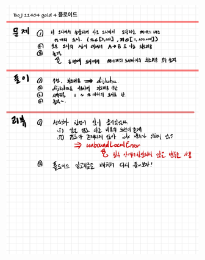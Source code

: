 ![515B04CF-D9BA-41F2-B7DE-2986F2EE00BA.jpeg](README_assets/d1df1a56b761d6e3822aec6482dbf2d8860fcecb.jpeg)


